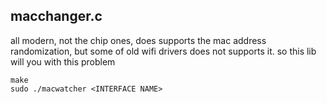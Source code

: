 ## macchanger.c

all modern, not the chip ones, does supports the mac address randomization, 
but some of old wifi drivers does not supports it. so this lib will you with this problem 

```console
make
sudo ./macwatcher <INTERFACE NAME>
```

